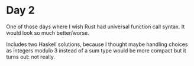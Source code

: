 # Day 2
One of those days where I wish Rust had universal function call syntax. It would look so
much better/worse.

Includes two Haskell solutions, because I thought maybe handling choices as integers
modulo 3 instead of a sum type would be more compact but it turns out: not really.
